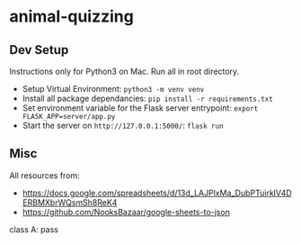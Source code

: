 # animal-quizzing

## Dev Setup
Instructions only for Python3 on Mac. Run all in root directory.
 - Setup Virtual Environment: `python3 -m venv venv`
 - Install all package dependancies: `pip install -r requirements.txt`
 - Set environment variable for the Flask server entrypoint: `export FLASK_APP=server/app.py`
 - Start the server on `http://127.0.0.1:5000/`: `flask run`

## Misc

All resources from:
 - https://docs.google.com/spreadsheets/d/13d_LAJPlxMa_DubPTuirkIV4DERBMXbrWQsmSh8ReK4
 - https://github.com/NooksBazaar/google-sheets-to-json


class A:
  pass
